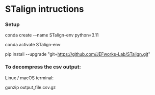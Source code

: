 # STalign intructions



### Setup

conda create --name STalign-env python=3.11

conda activate STalign-env

pip install --upgrade "git+https://github.com/JEFworks-Lab/STalign.git"


### To decompress the csv output:

Linux / macOS terminal:

gunzip output_file.csv.gz



